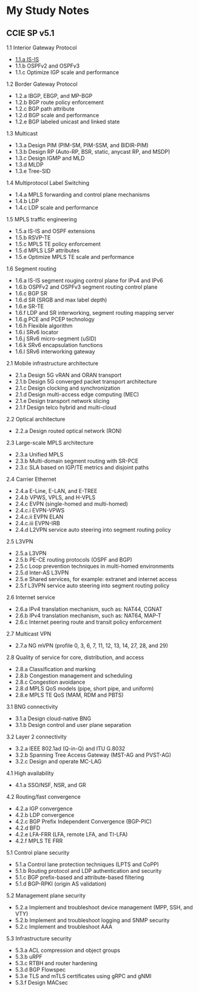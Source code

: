 # My Study Notes

## CCIE SP v5.1
1.1 Interior Gateway Protocol
- [1.1.a IS-IS](/CCIE_SP/1-1_IGP/a_IS-IS)
- 1.1.b OSPFv2 and OSPFv3
- 1.1.c Optimize IGP scale and performance

1.2 Border Gateway Protocol
- 1.2.a IBGP, EBGP, and MP-BGP
- 1.2.b BGP route policy enforcement
- 1.2.c BGP path attribute
- 1.2.d BGP scale and performance
- 1.2.e BGP labeled unicast and linked state

1.3 Multicast
- 1.3.a Design PIM (PIM-SM, PIM-SSM, and BIDIR-PIM)
- 1.3.b Design RP (Auto-RP, BSR, static, anycast RP, and MSDP)
- 1.3.c Design IGMP and MLD
- 1.3.d MLDP
- 1.3.e Tree-SID

1.4 Multiprotocol Label Switching
- 1.4.a MPLS forwarding and control plane mechanisms
- 1.4.b LDP 
- 1.4.c LDP scale and performance

1.5 MPLS traffic engineering
- 1.5.a IS-IS and OSPF extensions
- 1.5.b RSVP-TE
- 1.5.c MPLS TE policy enforcement
- 1.5.d MPLS LSP attributes
- 1.5.e Optimize MPLS TE scale and performance

1.6 Segment routing
- 1.6.a IS-IS segment rouging control plane for IPv4 and IPv6
- 1.6.b OSPFv2 and OSPFv3 segment routing control plane
- 1.6.c BGP SR
- 1.6.d SR (SRGB and max label depth)
- 1.6.e SR-TE
- 1.6.f LDP and SR interworking, segment routing mapping server
- 1.6.g PCE and PCEP technology
- 1.6.h Flexible algorithm
- 1.6.i SRv6 locator
- 1.6.j SRv6 micro-segment (uSID)
- 1.6.k SRv6 encapsulation functions
- 1.6.l SRv6 interworking gateway

2.1 Mobile infrastructure architecture
- 2.1.a Design 5G vRAN and ORAN transport
- 2.1.b Design 5G converged packet transport architecture
- 2.1.c Design clocking and synchronization
- 2.1.d Design multi-access edge computing (MEC)
- 2.1.e Design transport network slicing
- 2.1.f Design telco hybrid and multi-cloud

2.2 Optical architecture
- 2.2.a Design routed optical network (RON)

2.3 Large-scale MPLS architecture
- 2.3.a Unified MPLS
- 2.3.b Multi-domain segment routing with SR-PCE
- 2.3.c SLA based on IGP/TE metrics and disjoint paths

2.4 Carrier Ethernet
- 2.4.a E-Line, E-LAN, and E-TREE
- 2.4.b VPWS, VPLS, and H-VPLS
- 2.4.c EVPN (single-homed and multi-homed)
- 2.4.c.i EVPN-VPWS
- 2.4.c.ii EVPN ELAN
- 2.4.c.iii EVPN-IRB
- 2.4.d L2VPN service auto steering into segment routing policy

2.5 L3VPN
- 2.5.a L3VPN
- 2.5.b PE-CE routing protocols (OSPF and BGP)
- 2.5.c Loop prevention techniques in multi-homed environments
- 2.5.d Inter-AS L3VPN
- 2.5.e Shared services, for example: extranet and internet access
- 2.5.f L3VPN service auto steering into segment routing policy

2.6 Internet service
- 2.6.a IPv4 translation mechanism, such as: NAT44, CGNAT
- 2.6.b IPv4 translation mechanism, such as: NAT64, MAP-T
- 2.6.c Internet peering route and transit policy enforcement

2.7 Multicast VPN
- 2.7.a NG mVPN (profile 0, 3, 6, 7, 11, 12, 13, 14, 27, 28, and 29)

2.8 Quality of service for core, distribution, and access
- 2.8.a Classification and marking
- 2.8.b Congestion management and scheduling
- 2.8.c Congestion avoidance
- 2.8.d MPLS QoS models (pipe, short pipe, and uniform)
- 2.8.e MPLS TE QoS (MAM, RDM and PBTS)

3.1 BNG connectivity
- 3.1.a Design cloud-native BNG
- 3.1.b Design control and user plane separation

3.2 Layer 2 connectivity
- 3.2.a IEEE 802.1ad (Q-in-Q) and ITU G.8032
- 3.2.b Spanning Tree Access Gateway (MST-AG and PVST-AG)
- 3.2.c Design and operate MC-LAG

4.1 High availability
- 4.1.a SSO/NSF, NSR, and GR

4.2 Routing/fast convergence
- 4.2.a IGP convergence
- 4.2.b LDP convergence
- 4.2.c BGP Prefix Independent Convergence (BGP-PIC)
- 4.2.d BFD
- 4.2.e LFA-FRR (LFA, remote LFA, and TI-LFA)
- 4.2.f MPLS TE FRR

5.1 Control plane security
- 5.1.a Control lane protection techniques (LPTS and CoPP)
- 5.1.b Routing protocol and LDP authentication and security
- 5.1.c BGP prefix-based and attribute-based filtering
- 5.1.d BGP-RPKI (origin AS validation)

5.2 Management plane security
- 5.2.a Implement and troubleshoot device management (MPP, SSH, and VTY)
- 5.2.b Implement and troubleshoot logging and SNMP security
- 5.2.c Implement and troubleshoot AAA

5.3 Infrastructure security
- 5.3.a ACL compression and object groups
- 5.3.b uRPF
- 5.3.c RTBH and router hardening
- 5.3.d BGP Flowspec
- 5.3.e TLS and mTLS certificates using gRPC and gNMI
- 5.3.f Design MACsec

